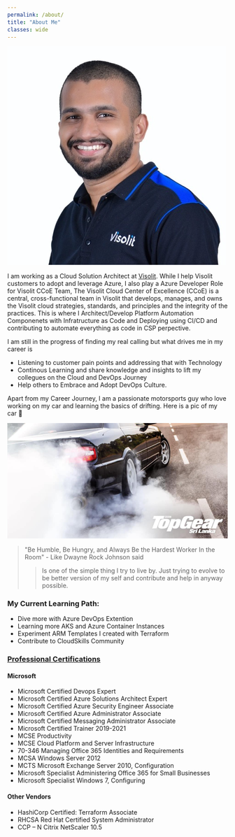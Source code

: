 ```yaml
---
permalink: /about/
title: "About Me"
classes: wide
---
```


![Me.png](/Images/AboutMe/Me.png)

I am working as a Cloud Solution Architect at [Visolit](https://www.visolit.net/about-us). While I help Visolit customers to adopt and leverage Azure, I also play a Azure Developer Role for Visolit CCoE Team, The Visolit Cloud Center of Excellence (CCoE) is a central, cross-functional team in Visolit that develops, manages, and owns the Visolit cloud strategies, standards, and principles and the integrity of the practices. This is where I Architect/Develop Platform Automation Componenets with  Infratructure as Code and Deploying using CI/CD and contributing to automate everything as code in CSP perpective.

I am still in the progress of finding my real calling but what drives me in my career is

- Listening to customer pain points and addressing that with Technology 
- Continous Learning and share knowledge and insights to lift my collegues on the Cloud and DevOps Journey
- Help others to Embrace and Adopt DevOps Culture.

Apart from my Career Journey, I am a passionate motorsports guy who love working on my car and learning the basics of drifting. Here is a pic of my car 👋

![Mycar.png](/Images/AboutMe/Mycar.jpg)

>"Be Humble, Be Hungry, and Always Be the Hardest Worker In the Room" - Like Dwayne Rock Johnson said
>>Is one of the simple thing I try to live by. Just trying to evolve to be better version of my self and contribute and help in anyway possible. 

### My Current Learning Path:

- Dive more with Azure DevOps Extention
- Learning more AKS and Azure Container Instances
- Experiment ARM Templates I created with Terraform
- Contribute to CloudSkills Community

### [Professional Certifications](https://www.youracclaim.com/users/sabirmohamed/badges?sort=-state_updated_at&page=1)

#### Microsoft
- Microsoft Certified Devops Expert
- Microsoft Certified Azure Solutions Architect Expert
- Microsoft Certified Azure Security Engineer Associate
- Microsoft Certified Azure Administrator Associate
- Microsoft Certified Messaging Administrator Associate
- Microsoft Certified Trainer 2019-2021
- MCSE Productivity
- MCSE Cloud Platform and Server Infrastructure
- 70-346 Managing Office 365 Identities and Requirements
- MCSA Windows Server 2012
- MCTS Microsoft Exchange Server 2010, Configuration
- Microsoft Specialist Administering Office 365 for Small Businesses
- Microsoft Specialist Windows 7, Configuring

#### Other Vendors
- HashiCorp Certified: Terraform Associate
- RHCSA Red Hat Certified System Administrator
- CCP – N Citrix NetScaler 10.5

